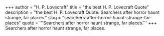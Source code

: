 +++
author = "H. P. Lovecraft"
title = "the best H. P. Lovecraft Quote"
description = "the best H. P. Lovecraft Quote: Searchers after horror haunt strange, far places."
slug = "searchers-after-horror-haunt-strange-far-places"
quote = '''Searchers after horror haunt strange, far places.'''
+++
Searchers after horror haunt strange, far places.

